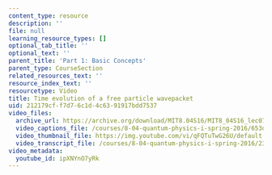 ```yaml
---
content_type: resource
description: ''
file: null
learning_resource_types: []
optional_tab_title: ''
optional_text: ''
parent_title: 'Part 1: Basic Concepts'
parent_type: CourseSection
related_resources_text: ''
resource_index_text: ''
resourcetype: Video
title: Time evolution of a free particle wavepacket
uid: 212179cf-f7d7-6c1d-4c63-91917bdd7537
video_files:
  archive_url: https://archive.org/download/MIT8.04S16/MIT8_04S16_lec07_s5_300k.mp4
  video_captions_file: /courses/8-04-quantum-physics-i-spring-2016/653d0f25704d5d8d95b5357b4a2ef51c_ipXNYnO7yRk.vtt
  video_thumbnail_file: https://img.youtube.com/vi/qFQTuTwG26U/default.jpg
  video_transcript_file: /courses/8-04-quantum-physics-i-spring-2016/23194b5e6b91ebb9dad7d3b98c7bd9b7_ipXNYnO7yRk.pdf
video_metadata:
  youtube_id: ipXNYnO7yRk
---
```

